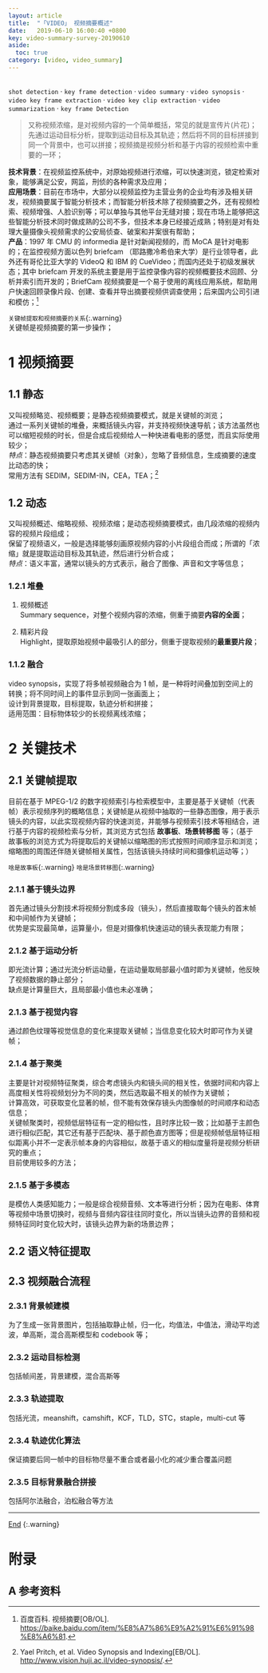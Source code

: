 ```yaml
---
layout: article
title:  "「VIDEO」 视频摘要概述"
date:   2019-06-10 16:00:40 +0800
key: video-summary-survey-20190610
aside:
  toc: true
category: [video, video_summary]
---
```

<span id='head'></span>  
`shot detection` · `key frame detection` · `video summary` · `video synopsis` · `video key frame extraction` · `video key clip extraction` · `video summarization` · `key frame Detection`       

>又称视频浓缩，是对视频内容的一个简单概括，常见的就是宣传片(片花)；先通过运动目标分析，提取到运动目标及其轨迹；然后将不同的目标拼接到同一个背景中，也可以拼接；视频摘是视频分析和基于内容的视频检索中重要的一环；    

<!--more-->

**技术背景**：在视频监控系统中，对原始视频进行浓缩，可以快速浏览，锁定检索对象，能够满足公安，网监，刑侦的各种需求及应用；    
**应用场景**：目前在市场中，大部分以视频监控为主营业务的企业均有涉及相关研发，视频摘要属于智能分析技术；而智能分析技术除了视频摘要之外，还有视频检索、视频增强、人脸识别等；可以单独与其他平台无缝对接；现在市场上能够把这些智能分析技术同时做成熟的公司不多，但技术本身已经接近成熟；特别是对有处理大量摄像头视频需求的公安局侦查、破案和并案很有帮助；   
**产品**：1997 年 CMU 的 informedia 是针对新闻视频的，而 MoCA 是针对电影的；在监控视频方面以色列 briefcam （耶路撒冷希伯来大学）是行业领导者，此外还有哥伦比亚大学的 VideoQ 和 IBM 的 CueVideo；而国内还处于初级发展状态；其中 briefcam 开发的系统主要是用于监控录像内容的视频概要技术回顾、分析并索引而开发的；BriefCam 视频摘要是一个易于使用的离线应用系统，帮助用户快速回顾录像片段、创建、查看并导出摘要视频供调查使用；后来国内公司引进和模仿；[^1]   

`关键帧提取和视频摘要的关系`{:.warning}   
关键帧是视频摘要的第一步操作；   


# 1 视频摘要

## 1.1 静态
又叫视频略览、视频概要；是静态视频摘要模式，就是关键帧的浏览；    
通过一系列关键帧的堆叠，来概括镜头内容，并支持视频快速导航；该方法虽然也可以缩短视频的时长，但是合成后视频给人一种快进看电影的感觉，而且实际使用较少；          
*特点*：静态视频摘要只考虑其关键帧（对象），忽略了音频信息，生成摘要的速度比动态的快；    
常用方法有 SEDIM，SEDIM-IN，CEA，TEA；[^2]    


## 1.2 动态
又叫视频概述、缩略视频、视频浓缩；是动态视频摘要模式，由几段浓缩的视频内容的视频片段组成；    
保留了视频语义，一般是选择能够刻画原视频内容的小片段组合而成；所谓的「浓缩」就是提取运动目标及其轨迹，然后进行分析合成；      
*特点*：语义丰富，通常以镜头的方式表示，融合了图像、声音和文字等信息；     

### 1.2.1 堆叠
1. 视频概述     
Summary sequence，对整个视频内容的浓缩，侧重于摘要**内容的全面**；    

1. 精彩片段    
Highlight，提取原始视频中最吸引人的部分，侧重于提取视频的**最重要片段**；   


### 1.1.2 融合
video synopsis，实现了将多帧视频融合为 1 帧，是一种将时间叠加到空间上的转换；将不同时间上的事件显示到同一张画面上；      
设计到背景提取，目标提取，轨迹分析和拼接；     
适用范围：目标物体较少的长视频离线浓缩；   


# 2 关键技术
## 2.1 关键帧提取
目前在基于 MPEG-1/2 的数字视频索引与检索模型中，主要是基于关键帧（代表帧）表示视频序列的概略信息；关键帧是从视频中抽取的一些静态图像，用于表示镜头的内容，以此实现视频内容的快速浏览，并能够与视频索引技术等相结合，进行基于内容的视频检索与分析，其浏览方式包括 **故事板**、**场景转移图** 等；（基于故事板的浏览方式为将提取后的关键帧以缩略图的形式按照时间顺序显示和浏览；缩略图的周围还伴随关键帧相关属性，包括该镜头持续时间和摄像机运动等；）

`啥是故事板`{:.warning}   `啥是场景转移图`{:.warning}    


### 2.1.1 基于镜头边界
首先通过镜头分割技术将视频分割成多段（镜头），然后直接取每个镜头的首末帧和中间帧作为关键帧；   
优势是实现最简单，运算量小，但是对摄像机快速运动的镜头表现能力有限；   

### 2.1.2 基于运动分析
即光流计算；通过光流分析运动量，在运动量取局部最小值时即为关键帧，他反映了视频数据的静止部分；   
缺点是计算量巨大，且局部最小值也未必准确；    

### 2.1.3 基于视觉内容
通过颜色纹理等视觉信息的变化来提取关键帧；当信息变化较大时即可作为关键帧；      

### 2.1.4 基于聚类
主要是针对视频特征聚类，综合考虑镜头内和镜头间的相关性，依据时间和内容上高度相关性将视频划分为不同的类，然后选取最不相关的帧作为关键帧；   
计算高效，可获取变化显著的帧，但不能有效保存镜头内图像帧的时间顺序和动态信息；   
关键帧聚类时，视频低层特征有一定的相似性，且时序比较一致；比如基于主颜色进行相似匹配，其它还有基于匹配块、基于颜色直方图等；但是视频帧低层特征相似距离小并不一定表示帧本身的内容相似，故基于语义的相似度量将是视频分析研究的重点；    
目前使用较多的方法；       

### 2.1.5 基于多模态
是模仿人类感知能力；一般是综合视频音频、文本等进行分析；因为在电影、体育等视频中场景切换时，视频与音频内容往往同时变化，所以当镜头边界的音频和视频特征同时变化较大时，该镜头边界为新的场景边界；    

## 2.2 语义特征提取

## 2.3 视频融合流程
### 2.3.1 背景帧建模
为了生成一张背景图片，包括抽取静止帧，归一化，均值法，中值法，滑动平均滤波，单高斯，混合高斯模型和 codebook 等；       

### 2.3.2 运动目标检测
包括帧间差，背景建模，混合高斯等   

### 2.3.3 轨迹提取
包括光流，meanshift，camshift，KCF，TLD，STC，staple，multi-cut 等    

### 2.3.4 轨迹优化算法
保证摘要后同一帧中的目标物尽量不重合或者最小化的减少重合覆盖问题    

### 2.3.5 目标背景融合拼接
包括阿尔法融合，泊松融合等方法    



-------------------  
[End](#head)
{:.warning}  


# 附录
## A 参考资料
[^1]: 百度百科. 视频摘要[OB/OL]. <https://baike.baidu.com/item/%E8%A7%86%E9%A2%91%E6%91%98%E8%A6%81>.    
[^2]: Yael Pritch, et al. Video Synopsis and Indexing[EB/OL]. <http://www.vision.huji.ac.il/video-synopsis/>.    
